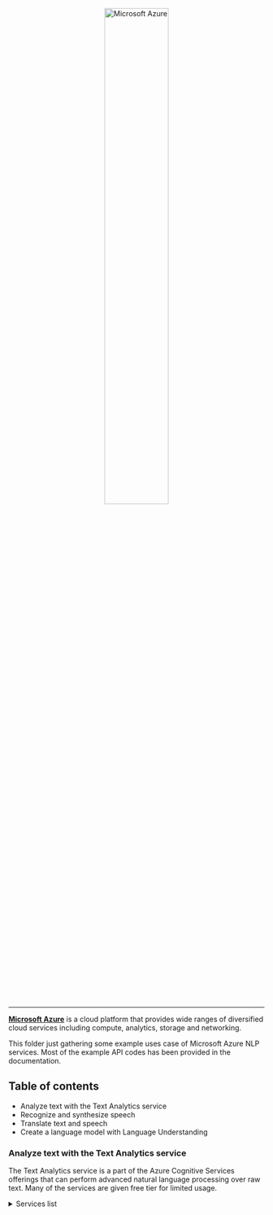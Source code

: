 <p align="center">
    <a href="#readme">
        <img alt="Microsoft Azure" width="50%" src="azure_logo.png">
    </a>
</p>

---

**<a href="https://azure.microsoft.com/en-us/">Microsoft Azure</a>** is a cloud platform that provides wide ranges of diversified cloud services including compute, analytics, storage and networking.

This folder just gathering some example uses case of Microsoft Azure NLP services. Most of the example API codes has been provided in the documentation.


## Table of contents
  * Analyze text with the Text Analytics service
  * Recognize and synthesize speech
  * Translate text and speech
  * Create a language model with Language Understanding


### Analyze text with the Text Analytics service
The Text Analytics service is a part of the Azure Cognitive Services offerings that can perform advanced natural language processing over raw text. Many of the services are given free tier for limited usage.

<details><summary>Services list</summary>

1. Sentiment analysis
2. Opinion mining
3. Language detection
4. Named Entity Recognition (NER)
5. Personally Identifiable Information (PII) recognition
6. Entity linking
7. Key phrase extraction
8. Extract health entities (Required subscription)